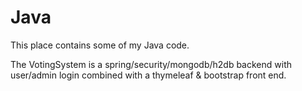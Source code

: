 # Java

This place contains some of my Java code.

The VotingSystem is a spring/security/mongodb/h2db backend with user/admin login combined with a thymeleaf & bootstrap front end.
